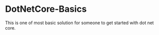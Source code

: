 # DotNetCore-Basics

This is one of most basic solution for someone to get started with dot net core.
